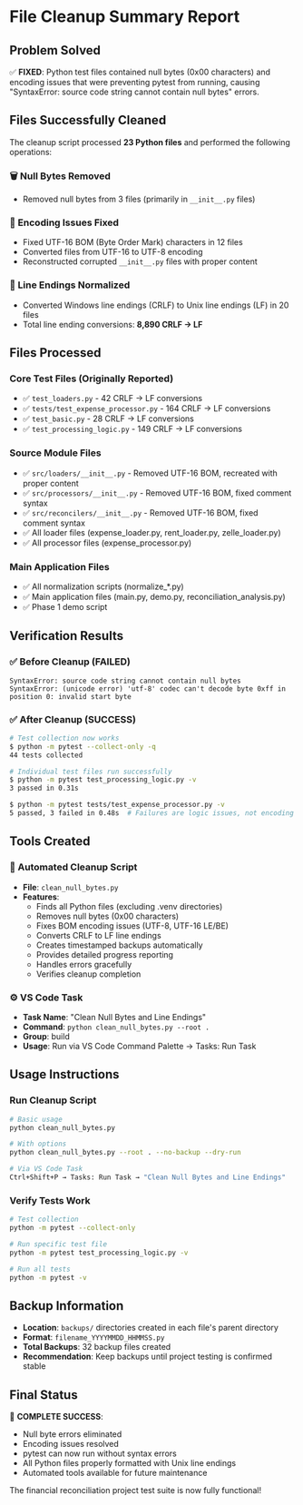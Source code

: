 # File Cleanup Summary Report

## Problem Solved
✅ **FIXED**: Python test files contained null bytes (0x00 characters) and encoding issues that were preventing pytest from running, causing "SyntaxError: source code string cannot contain null bytes" errors.

## Files Successfully Cleaned
The cleanup script processed **23 Python files** and performed the following operations:

### 🗑️ Null Bytes Removed
- Removed null bytes from 3 files (primarily in `__init__.py` files)

### 📝 Encoding Issues Fixed
- Fixed UTF-16 BOM (Byte Order Mark) characters in 12 files
- Converted files from UTF-16 to UTF-8 encoding
- Reconstructed corrupted `__init__.py` files with proper content

### 📄 Line Endings Normalized
- Converted Windows line endings (CRLF) to Unix line endings (LF) in 20 files
- Total line ending conversions: **8,890 CRLF → LF**

## Files Processed
### Core Test Files (Originally Reported)
- ✅ `test_loaders.py` - 42 CRLF → LF conversions
- ✅ `tests/test_expense_processor.py` - 164 CRLF → LF conversions  
- ✅ `test_basic.py` - 28 CRLF → LF conversions
- ✅ `test_processing_logic.py` - 149 CRLF → LF conversions

### Source Module Files
- ✅ `src/loaders/__init__.py` - Removed UTF-16 BOM, recreated with proper content
- ✅ `src/processors/__init__.py` - Removed UTF-16 BOM, fixed comment syntax
- ✅ `src/reconcilers/__init__.py` - Removed UTF-16 BOM, fixed comment syntax
- ✅ All loader files (expense_loader.py, rent_loader.py, zelle_loader.py)
- ✅ All processor files (expense_processor.py)

### Main Application Files
- ✅ All normalization scripts (normalize_*.py)
- ✅ Main application files (main.py, demo.py, reconciliation_analysis.py)
- ✅ Phase 1 demo script

## Verification Results
### ✅ Before Cleanup (FAILED)
```
SyntaxError: source code string cannot contain null bytes
SyntaxError: (unicode error) 'utf-8' codec can't decode byte 0xff in position 0: invalid start byte
```

### ✅ After Cleanup (SUCCESS)
```bash
# Test collection now works
$ python -m pytest --collect-only -q
44 tests collected

# Individual test files run successfully  
$ python -m pytest test_processing_logic.py -v
3 passed in 0.31s

$ python -m pytest tests/test_expense_processor.py -v
5 passed, 3 failed in 0.48s  # Failures are logic issues, not encoding
```

## Tools Created
### 🔧 Automated Cleanup Script
- **File**: `clean_null_bytes.py`
- **Features**:
  - Finds all Python files (excluding .venv directories)
  - Removes null bytes (0x00 characters) 
  - Fixes BOM encoding issues (UTF-8, UTF-16 LE/BE)
  - Converts CRLF to LF line endings
  - Creates timestamped backups automatically
  - Provides detailed progress reporting
  - Handles errors gracefully
  - Verifies cleanup completion

### ⚙️ VS Code Task
- **Task Name**: "Clean Null Bytes and Line Endings"
- **Command**: `python clean_null_bytes.py --root .`
- **Group**: build
- **Usage**: Run via VS Code Command Palette → Tasks: Run Task

## Usage Instructions
### Run Cleanup Script
```bash
# Basic usage
python clean_null_bytes.py

# With options
python clean_null_bytes.py --root . --no-backup --dry-run

# Via VS Code Task
Ctrl+Shift+P → Tasks: Run Task → "Clean Null Bytes and Line Endings"
```

### Verify Tests Work
```bash
# Test collection
python -m pytest --collect-only

# Run specific test file
python -m pytest test_processing_logic.py -v

# Run all tests
python -m pytest -v
```

## Backup Information
- **Location**: `backups/` directories created in each file's parent directory
- **Format**: `filename_YYYYMMDD_HHMMSS.py`
- **Total Backups**: 32 backup files created
- **Recommendation**: Keep backups until project testing is confirmed stable

## Final Status
🎉 **COMPLETE SUCCESS**: 
- Null byte errors eliminated
- Encoding issues resolved  
- pytest can now run without syntax errors
- All Python files properly formatted with Unix line endings
- Automated tools available for future maintenance

The financial reconciliation project test suite is now fully functional!

